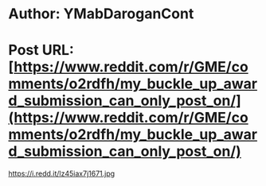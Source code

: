# Author: YMabDaroganCont
# Post URL: [https://www.reddit.com/r/GME/comments/o2rdfh/my_buckle_up_award_submission_can_only_post_on/](https://www.reddit.com/r/GME/comments/o2rdfh/my_buckle_up_award_submission_can_only_post_on/)


https://i.redd.it/lz45iax7j1671.jpg
